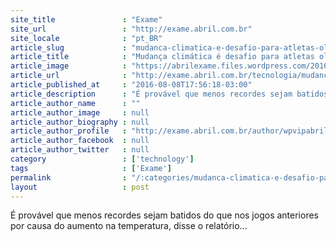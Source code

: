 ```yaml
---
site_title               : "Exame"
site_url                 : "http://exame.abril.com.br"
site_locale              : "pt_BR"
article_slug             : "mudanca-climatica-e-desafio-para-atletas-olimpicos"
article_title            : "Mudança climática é desafio para atletas olímpicos"
article_image            : "https://abrilexame.files.wordpress.com/2016/09/size_960_16_9_calor8.jpg?quality=70&strip=all&w=960"
article_url              : "http://exame.abril.com.br/tecnologia/mudanca-climatica-e-desafio-para-atletas-olimpicos/"
article_published_at     : "2016-08-08T17:56:18-03:00"
article_description      : "É provável que menos recordes sejam batidos do que nos jogos anteriores por causa do aumento na temperatura, disse o relatório..."
article_author_name      : ""
article_author_image     : null
article_author_biography : null
article_author_profile   : "http://exame.abril.com.br/author/wpvipabril/"
article_author_facebook  : null
article_author_twitter   : null
category                 : ['technology']
tags                     : ['Exame']
permalink                : "/:categories/mudanca-climatica-e-desafio-para-atletas-olimpicos/"
layout                   : post
---
```


É provável que menos recordes sejam batidos do que nos jogos anteriores por causa do aumento na temperatura, disse o relatório...

